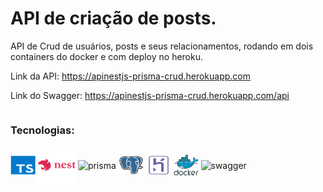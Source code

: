 # API de criação de posts.

API de Crud de usuários, posts e seus relacionamentos, rodando em dois containers do docker e com deploy no heroku.

<div>
  <p>Link da API: <a target="_blank" href='https://apinestjs-prisma-crud.herokuapp.com'>https://apinestjs-prisma-crud.herokuapp.com</a></p>
  <p>Link do Swagger: <a target="_blank" href='https://apinestjs-prisma-crud.herokuapp.com/api'>https://apinestjs-prisma-crud.herokuapp.com/api</a></p>
</div>

<div style='display: inline-block'>
  <h3>Tecnologias:</h3>
  <img align='center' title='typescript' alt='typescript' height='30' width='40' src='https://raw.githubusercontent.com/devicons/devicon/master/icons/typescript/typescript-plain.svg' />
  <img align='center' title='nestjs' alt='nestjs' height='60' width='60'             src='https://raw.githubusercontent.com/devicons/devicon/1119b9f84c0290e0f0b38982099a2bd027a48bf1/icons/nestjs/nestjs-plain-wordmark.svg' />
  <img align='center' title='prisma' alt='prisma' height='30' width='55' src='https://cdn.worldvectorlogo.com/logos/prisma-2.svg' />
  <img align='center' title='postgresql' alt='postgresql' height='30' width='40' src='https://raw.githubusercontent.com/devicons/devicon/2ae2a900d2f041da66e950e4d48052658d850630/icons/postgresql/postgresql-original.svg' />
  <img align='center' title='heroku' alt='heroku' height='30' width='40' src='https://raw.githubusercontent.com/devicons/devicon/2ae2a900d2f041da66e950e4d48052658d850630/icons/heroku/heroku-original.svg' />
   <img align='center' title='docker' alt='docker' height='40' width='40' src='https://raw.githubusercontent.com/devicons/devicon/1119b9f84c0290e0f0b38982099a2bd027a48bf1/icons/docker/docker-original-wordmark.svg' />
    <img align='center' title='swagger' alt='swagger' height='40' width='40' src='https://upload.wikimedia.org/wikipedia/commons/a/ab/Swagger-logo.png' />
</div>
